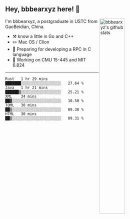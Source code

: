 ## Hey, bbbearxyz here! :wave:

<img align="right" alt="bbbearxyz's github stats" width="40%" src="https://github-readme-stats.vercel.app/api?username=bbbearxyz&show_icons=true">

I'm bbbearxyz, a postgraduate in USTC from GaoBeidian, China.

-   :hammer_and_pick:    know a little in Go and C++
-   :pencil2: Mac OS / Clion
-   :seedling: Preparing for developing a RPC in C language 
-   :thinking: Working on CMU 15-445 and MIT 6.824
---
<!--START_SECTION:waka-->
```text
Rust   1 hr 29 mins    ███████░░░░░░░░░░░░░░░░░░   27.64 % 
Java   1 hr 21 mins    ██████▒░░░░░░░░░░░░░░░░░░   25.21 % 
XML    34 mins         ██▓░░░░░░░░░░░░░░░░░░░░░░   10.50 % 
TOML   30 mins         ██▒░░░░░░░░░░░░░░░░░░░░░░   09.38 % 
HTML   30 mins         ██▒░░░░░░░░░░░░░░░░░░░░░░   09.31 % 
```
<!--END_SECTION:waka-->
